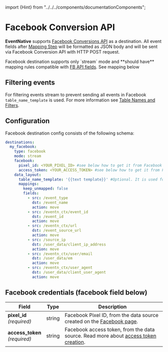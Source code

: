import {Hint} from "../../../components/documentationComponents";

# Facebook Conversion API



**EventNative** supports [Facebook Conversions API](https://developers.facebook.com/docs/marketing-api/conversions-api/) as a
destination. All event fields after [Mapping Step](../../how-it-works/architecture#mapping-step) will be formatted as JSON body and will be sent via Facebook Conversion API with HTTP POST request.

<Hint>
    Facebook destination supports only `stream` mode and **should have** mapping rules compatible with
    <a href="https://developers.facebook.com/docs/marketing-api/conversions-api/using-the-api">FB API fields</a>. See mapping below
</Hint>


## Filtering events

For filtering events stream to prevent sending all events in Facebook `table_name_template` is used.
For more information see [Table Names and Filters](/docs/configuration/table-names-and-filters).

## Configuration

Facebook destination config consists of the following schema:

```yaml
destinations:
  my_facebook:
    type: facebook
    mode: stream
    facebook:
      pixel_id: <YOUR_PIXEL_ID> #see below how to get it from Facebook
      access_token: <YOUR_ACCESS_TOKEN> #see below how to get it from Facebook
    data_layout:
      table_name_template: '{{text template}}' #Optional. It is used for filtering events.
      mappings:
        keep_unmapped: false
        fields:
          - src: /event_type
            dst: /event_name
            action: move
          - src: /eventn_ctx/event_id
            dst: /event_id
            action: move
          - src: /eventn_ctx/url
            dst: /event_source_url
            action: move
          - src: /source_ip
            dst: /user_data/client_ip_address
            action: move
          - src: /eventn_ctx/user/email
            dst: /user_data/em
            action: move
          - src: /eventn_ctx/user_agent
            dst: /user_data/client_user_agent
            action: move
```

## Facebook credentials (facebook field below)

<table>
    <thead>
    <tr>
        <th>Field</th>
        <th>Type</th>
        <th>Description</th>
    </tr>
    </thead>
    <tbody>
    <tr>
        <td>
            <b>pixel_id</b>
            <br />
            <em>(required)</em>
        </td>
        <td>string</td>
        <td>Facebook Pixel ID, from the data source created on the <a href="https://www.facebook.com/ads/manager/pixel/facebook_pixel/">Facebook page</a>.</td>
    </tr>
    <tr>
        <td>
            <b>access_token</b>
            <br />
            <em>(required)</em>
        </td>
        <td>string</td>
        <td>Facebook access token, from the data source. Read more about <a href="https://developers.facebook.com/docs/marketing-api/conversions-api/get-started#via-events-manager">access token
            creation</a>.
        </td>
    </tr>
    </tbody>
</table>

